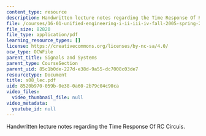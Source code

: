 ```yaml
---
content_type: resource
description: Handwritten lecture notes regarding the Time Response Of RC Circuis.
file: /courses/16-01-unified-engineering-i-ii-iii-iv-fall-2005-spring-2006/8520b970059b0e380a602b79c04c90ca_s08_lec.pdf
file_size: 82820
file_type: application/pdf
learning_resource_types: []
license: https://creativecommons.org/licenses/by-nc-sa/4.0/
ocw_type: OCWFile
parent_title: Signals and Systems
parent_type: CourseSection
parent_uid: 85c1b0de-227d-e38d-9a55-dc7008c03de7
resourcetype: Document
title: s08_lec.pdf
uid: 8520b970-059b-0e38-0a60-2b79c04c90ca
video_files:
  video_thumbnail_file: null
video_metadata:
  youtube_id: null
---
```

Handwritten lecture notes regarding the Time Response Of RC Circuis.
